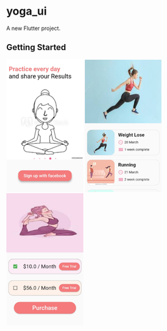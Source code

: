 # yoga_ui

A new Flutter project.

## Getting Started

<img src="yoga1.jpg" width="40%" height="40%"> <img src="yoga2.jpg" width="40%" height="40%"> <img src="yoga3.jpg" width="40%" height="40%">
